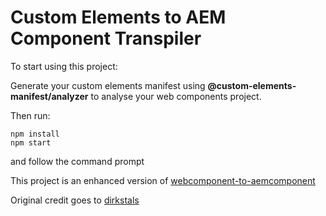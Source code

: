 # Custom Elements to AEM Component Transpiler

To start using this project:

Generate your custom elements manifest using <b>@custom-elements-manifest/analyzer</b> to analyse your web components project. 

Then run:
```
npm install
npm start
```
and follow the command prompt

This project is an enhanced version of [webcomponent-to-aemcomponent](https://github.com/dirkstals/webcomponent-to-aemcomponent)

Original credit goes to [dirkstals](https://github.com/dirkstals/webcomponent-to-aemcomponent/commits?author=dirkstals)